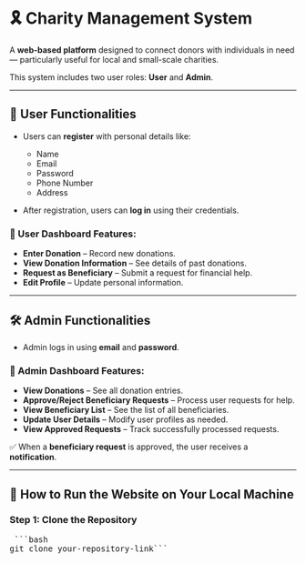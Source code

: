 # 🎗️ Charity Management System

A **web-based platform** designed to connect donors with individuals in need — particularly useful for local and small-scale charities.

This system includes two user roles: **User** and **Admin**.

---

## 👤 User Functionalities

- Users can **register** with personal details like:
  - Name  
  - Email  
  - Password  
  - Phone Number  
  - Address  

- After registration, users can **log in** using their credentials.

### 🧭 User Dashboard Features:
- **Enter Donation** – Record new donations.  
- **View Donation Information** – See details of past donations.  
- **Request as Beneficiary** – Submit a request for financial help.  
- **Edit Profile** – Update personal information.  

---

## 🛠️ Admin Functionalities

- Admin logs in using **email** and **password**.

### 🧭 Admin Dashboard Features:
- **View Donations** – See all donation entries.  
- **Approve/Reject Beneficiary Requests** – Process user requests for help.  
- **View Beneficiary List** – See the list of all beneficiaries.  
- **Update User Details** – Modify user profiles as needed.  
- **View Approved Requests** – Track successfully processed requests.  

✅ When a **beneficiary request** is approved, the user receives a **notification**.

---

## 🚀 How to Run the Website on Your Local Machine

### Step 1: Clone the Repository
<pre> ```bash
git clone your-repository-link```
</pre>
